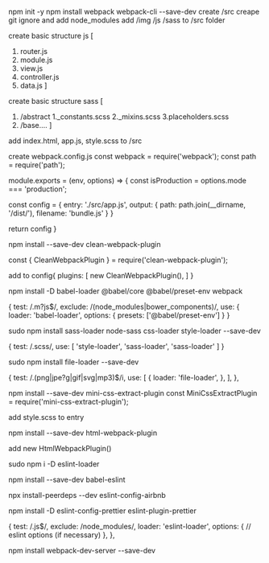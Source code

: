 npm init -y
npm install webpack webpack-cli --save-dev
create /src
creape git ignore and add node_modules
add /img /js /sass to /src folder

create basic structure js [
  1. router.js
  2. module.js
  3. view.js
  4. controller.js
  5. data.js
]

create basic structure sass [
  1. /abstract
    1._constants.scss
    2._mixins.scss
    3.placeholders.scss
  2. /base....
]

add index.html, app.js, style.scss to /src

create webpack.config.js
const webpack = require('webpack');
const path = require('path');

module.exports = (env, options) => {
  const isProduction = options.mode === 'production';

  const config = {
    entry: './src/app.js',
    output: {
      path: path.join(__dirname, '/dist/'),
      filename: 'bundle.js'
    }
  }

  return config
}

npm install --save-dev clean-webpack-plugin

const { CleanWebpackPlugin } = require('clean-webpack-plugin');

add to config{
  plugins: [
      new CleanWebpackPlugin(),
    ]
}

npm install -D babel-loader @babel/core @babel/preset-env webpack

{
  test: /\.m?js$/,
  exclude: /(node_modules|bower_components)/,
  use: {
    loader: 'babel-loader',
    options: {
      presets: ['@babel/preset-env']
    }
}

sudo npm install sass-loader node-sass css-loader style-loader --save-dev

{
  test: /\.scss/,
  use: [
    'style-loader', 'sass-loader', 'sass-loader'
  ]
}

sudo npm install file-loader --save-dev

{
  test: /\.(png|jpe?g|gif|svg|mp3)$/i,
  use: [
    {
      loader: 'file-loader',
    },
  ],
},

npm install --save-dev mini-css-extract-plugin
const MiniCssExtractPlugin = require('mini-css-extract-plugin');

add style.scss to entry

npm install --save-dev html-webpack-plugin

add new HtmlWebpackPlugin()

sudo npm i -D eslint-loader

npm install --save-dev babel-eslint

npx install-peerdeps --dev eslint-config-airbnb

npm install -D eslint-config-prettier eslint-plugin-prettier

{
  test: /\.js$/,
  exclude: /node_modules/,
  loader: 'eslint-loader',
  options: {
    // eslint options (if necessary)
  },
},

npm install webpack-dev-server --save-dev
